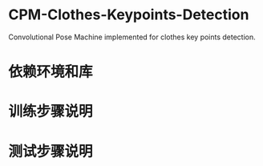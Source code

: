 # CPM-Clothes-Keypoints-Detection
Convolutional Pose Machine implemented for clothes key points detection.
# 依赖环境和库
# 训练步骤说明
# 测试步骤说明
